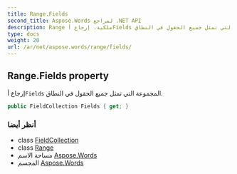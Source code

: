 ```yaml
---
title: Range.Fields
second_title: Aspose.Words لمراجع .NET API
description: Range ملكية. إرجاع أFields المجموعة التي تمثل جميع الحقول في النطاق.
type: docs
weight: 20
url: /ar/net/aspose.words/range/fields/
---
```

## Range.Fields property

إرجاع أ`Fields` المجموعة التي تمثل جميع الحقول في النطاق.

```csharp
public FieldCollection Fields { get; }
```

### أنظر أيضا

* class [FieldCollection](../../../aspose.words.fields/fieldcollection/)
* class [Range](../)
* مساحة الاسم [Aspose.Words](../../range/)
* المجسم [Aspose.Words](../../../)


